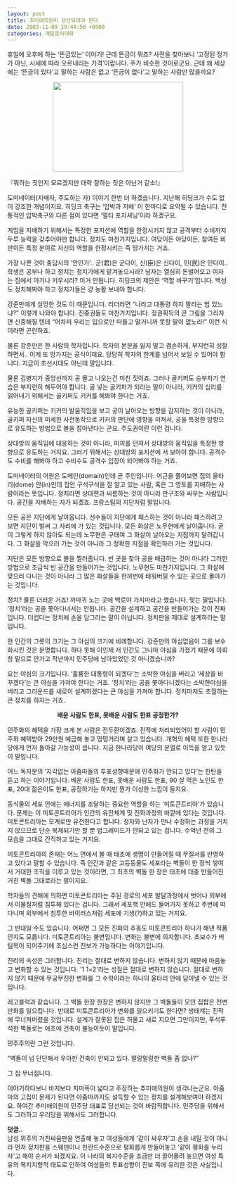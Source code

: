 ```yaml
---
layout: post
title: 추미애의원이 당선되어야 한다
date: 2003-11-09 19:44:50 +0900
categories: 깨달음의대화
---
```

휴일에 오후에 하는 ‘뜬금있는’ 이야기! 근데 뜬금이 뭐죠? 사전을 찾아보니 ‘고정된 정가가 아닌, 시세에 따라 오르내리는 가격’이랍니다. 주가 비슷한 것이로군요. 근데 왜 세상에는 ‘뜬금이 있다’고 말하는 사람은 없고 ‘뜬금이 없다’고 말하는 사람만 많을까요?

<p align="center">
  <img src="http://drkimz.com/technote/board/KDR/upimg/1068372369.jpg" width="297" height="204" border="0" />
</p>

<p align="left">
  『뭐하는 짓인지 모르겠지만 대략 잘하는 짓은 아닌거 같소!』
</p>

도미네이터(지배자, 주도하는 자) 이야기 한번 더 하겠습니다. 지난해 히딩크가 수도 없이 강조한 개념이지요. 히딩크 축구는 ‘압박과 지배’ 이 한마디로 요약될 수 있습니다. 전통적인 압박축구와 다른 점이 있다면 ‘멀티 포지셔닝’이라 하겠구요. 

게임을 지배하기 위해서는 특정한 포지션에 역할을 한정시키지 않고 공격부터 수비까지 두루 능력을 갖추어야만 합니다. 정치도 마찬가지입니다. 여당이든 야당이든, 참여든 비판이든 특정 분야로 자신의 역할을 한정시키는 즉 망가지는 거죠. 

가장 나쁜 것이 충담사의 ‘안민가’.. 군(君)은 군다이, 신(臣)은 신다이, 민(民)은 민다이.. 학생은 공부나 하고 정치는 정치가에게 맡겨놓으시라? 남자는 열심히 돈벌어오고 여자는 집에서 아기나 키우시라? 이거 안됩니다. 히딩크의 제안은 ‘역할 바꾸기’입니다. 백성도 정치해봐야 하고 정치가들은 걍 농활 보내야 합니다. 

강준만에게 실망한 것도 이 때문입니다. 리더라면 “나라고 대통령 하지 말라는 법 있느냐?” 이렇게 나와야 합니다. 진중권들도 마찬가지입니다. 정권획득의 큰 그림을 그리자면 신중해질 텐데 “어차피 우리는 입으로만 떠들고 말거니까 못할 말이 없노라!” 이런 식이라면 곤란하죠.

물론 강준만은 한 사람의 학자입니다. 학자의 본분을 잃지 말고 겸손하게, 부지런히 성찰하면서.. 이게 또 망가지는 공식이재요. 당당히 학자의 한계를 넘어서 보일 수 있어야 합니다. 지금이 조선시대도 아닌데 말입니다. 

물론 김병지가 중앙선까지 공 몰고 나오는건 미친 짓이죠. 그러나 골키퍼도 승부차기 연습은 부지런히 해두어야 합니다. 골 넣는 골키퍼가 되라는 말이 아니라, 키커의 심리를 읽어내기 위해서는 골키퍼도 키커를 해봐야 한다는 거죠. 

유능한 골키퍼는 키커의 발움직임을 보고 공이 날아오는 방향을 감지하는 것이 아니라, 골키퍼 자신의 미세한 사전동작으로 키커의 판단에 영향을 미쳐서, 공을 특정한 방향으로 유도하는 방법으로 볼을 잡아낸다는 군요. 주도권이란 이런 겁니다. 

상대방의 움직임에 대응하는 것이 아니라, 미끼를 던져서 상대방의 움직임을 특정한 방향으로 유도하는 거지요. 그러기 위해서는 상대방의 포지션에 서 보아야 합니다. 공격수도 수비를 해봐야 하고 수비수도 공격수 입장이 되어봐야 하는 거죠.

도미네이터의 어원은 도메인(domain)인데 곧 주인입니다. 어근을 풀어보면 집의 울타리(dome) 안(in)인데 집안 구석구석을 잘 알고 있는 사람, 혹은 그 영토를 지배하는 사람이라는 뜻입니다. 정치라면 상대편과 씨름하는 것이 아니라 판구조와 싸우는 사람입니다. 공간을 지배하는 자가 되겠죠. 프랑스팀의 지단처럼 말입니다. 

모든 공은 지단에게 날아옵니다. 선수들이 지단에게 패스하는 것이 아니라 패스하려고 보면 지단이 벌써 그 자리에 가 있는 것입니다. 모든 화살은 노무현에게 날아옵니다. 굳이 그렇게 하지 않아도 되는데 노무현은 구태여 그 화살이 날아오는 지점까지 달려갑니다. 그 화살을 막으러 가는 것이 아니라 그 정확한 지점을 확인하러 가는 것입니다. 

지단은 모든 방향으로 볼을 찔러줍니다. 빈 곳을 찾아 공을 배급하는 것이 아니라 그러한 방법으로 조금씩 빈 공간을 만들어가는 것입니다. 노무현도 마찬가지입니다. 그 화살에 맞으러 다니는 것이 아니라 그 많은 화살들을 한꺼번에 태워버릴 수 있는 곳으로 몰아가는 것입니다. 

정치? 물론 더러운 거죠! 까마귀 노는 곳에 백로야 가지마라고 했습니다. 맞는 말입니다. ‘정치’라는 공을 쫓아다녀서는 안됩니다. 공간을 설계하고 공간을 만들어가는 것이 진짜입니다. 더럽다는 정치에 손을 담그라는 말이 아닙니다. 정치판을 제대로 설계하라는 말입니다. 

한 인간의 그릇의 크기는 그 야심의 크기에 비례합니다. 강준만의 야심없음이 그를 보수화시킨 것은 분명합니다. 하다 못해 이인제 저 인간도 그나마 야심을 가졌기 때문에 이회창 밑으로 안가고 작년까지 민주당에 남아있었던 것 아니겠습니까? 

요는 야심의 크기입니다. ‘훌륭한 대통령이 되겠다’는 소박한 야심을 버리고 ‘세상을 바꾸겠다’는 큰 야심을 가져야 한다는 거죠. ‘정치’라는 공을 쫓아다니겠다는 소박한야심을 버리고 그라운드를 새로이 설계하겠다는 큰 야심을 가져야 합니다. 정치마저도 초월하는 큰 정치를 하자는 거죠.

<p align="center">
  <b>배운 사람도 한표, 못배운 사람도 한표 공정한가?</b>
</p>

민주화의 혜택을 가장 크게 본 사람은 전두환이겠죠. 진작에 처리되었어야 할 사람이 민주화 혜택받아 29만원 예금해 놓고 떵떵거리며 살고 있습니다. 개혁의 혜택 또한 한나라당에게 먼저 돌아갈 가능성이 큽니다. 지금 한나라당이 여당의 분열로 이득을 얻고 있듯이 말입니다. 

어느 독자분의 ‘지각없는 아줌마들의 투표성향때문에 민주화가 안되고 있다’는 한탄을 듣고 하는 이야기입니다. 배운 사람도 한표, 못배운 사람도 한표, 90 살 먹은 노인도 한표, 20대 젊은이도 한표, 공정하기는 하지만 뭔가 이상한 느낌이 들지요.

동식물의 세포 안에는 에너지를 조달하는 중요한 역할을 하는 ‘미토콘트리아’가 있습니다. 문제는 이 미토콘트리아가 인간의 유전체계 및 진화과정의 바깥에 있다는 것입니다. 미토콘트리아는 모계로만 유전한다고 합니다. 정자와 난자가 만나 수정하는 과정을 거치지 않으므로 단순 복제되기만 할 뿐 업그레이드가 안되고 있는 겁니다. 수억년 전의 그 모습을 그대로 간직하고 있는 거지요. 

미토콘트리아의 존재는 어느 면에서 볼 때 태초에 생명이 만들어질 때 무질서를 반영하고 있다고 말할 수 있습니다. 즉 인간과 같은 고등동물도 세포라는 벽돌이 한 장씩 쌓여서 거대한 조직을 이루고 있는 것이라면, 그 최초의 벽돌 한 장은 태초에 대충 만들어진 거친 벽돌 그대로라는 말이지요.

학자들의 견해에 의하면 미토콘트리아는 주된 경로의 세포 발달과정에서 벗어나 외부에서 이물질처럼 침투해 있다는 겁니다. 그래서 세포핵 안에도 들어가지 못하고 주변에 떠다니며 외부에서 침투한 바이러스처럼 세포에 기생(?)하고 있는 거지요. 

그 반대일 수도 있습니다. 어쩌면 그 모든 진화의 추동도 미토콘트리아 하나가 해낸 작품인지도 모릅니다. 미토콘트리아는 불변입니다. 변화는 불변에 의지합니다. 초보수가 버팀목이 되어주기에 조심스런 진보가 가능하다는 이야기입니다. 

진리의 속성은 그러합니다. 진리는 절대로 변하지 않습니다. 변하지 않기 때문에 마음놓고 변화할 수 있는 것입니다. '1 1=2'라는 성질은 절대로 변하지 않습니다. 절대로 변하지 않기 때문에 무궁무진한 변화를 그 수학이라는 하나의 울타리 안에 담아낼 수 있는 것입니다.

레고블럭과 같습니다. 그 벽돌 한장 한장은 변하지 않지만 그 벽돌들이 모인 집합은 천변만화를 일으킵니다. 반대로 미토콘트리아가 변화를 일으키기도 한다면? 생태계는 진작에 무너져버렸을 것입니다. 설계가 잘못된 집은 허물고 새로 지으면 그만이지만, 푸석푸석한 벽돌로는 애초에 건축이 불능이듯이 말입니다. 

민주주의란 그런 것입니다. 

“벽돌이 넘 단단해서 우아한 건축이 안되고 있다. 말랑말랑한 벽돌 좀 없나?”

그 집 무너집니다. 

이야기하다보니 바지보다 치마폭이 넓다고 주장하는 추미애의원이 생각나는군요. 아줌마의 고집이 문제가 된다면 아줌마까지도 설득할 수 있는 정치를 설계해보여야 하겠지요. 하여간 추미애의원이 민주당 대표로 당선되는 것이 바람직합니다. 민주당을 위해서도 그러하고 우리당을 위해서도 그러합니다. 

**덧글..**  
남성 위주의 거친싸움판을 연출해 놓고 여성들에게 '같이 싸우자'고 손을 내밀 것이 아니라 먼저 정치판을 스웨덴이나 핀란드수준으로 평화롭게 만들어놓고 '같이 평화를 누리자'고 해야 순서가 되겠지요. 이 나라의 복지수준을 조금만 더 끌어올려 놓으면 여성 특유의 복지지향적 태도로 인하여 여성들의 투표성향이 진보 쪽에 유리한 것은 사실입니다.